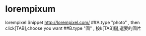 # lorempixum
lorempixel Snippet 
http://lorempixel.com/
##A.type "photo" , then click[TAB],choose you want
##B.type "圖" , 按k[TAB]鍵,選要的圖片</P>
